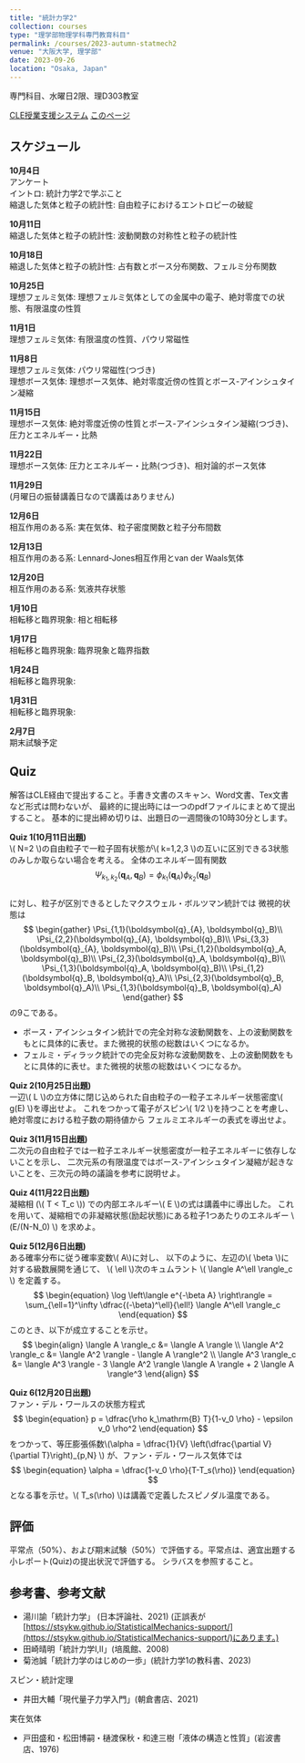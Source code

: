 ```yaml
---
title: "統計力学2"
collection: courses
type: "理学部物理学科専門教育科目"
permalink: /courses/2023-autumn-statmech2
venue: "大阪大学, 理学部"
date: 2023-09-26
location: "Osaka, Japan"
---
```


専門科目、水曜日2限、理D303教室

[CLE授業支援システム](https://www.cle.osaka-u.ac.jp/ultra/courses/_169351_1/cl/outline)
[このページ](https://stsykw.github.io/courses/2023-autumn-statmech2)


スケジュール
----------
**10月4日**  
アンケート  
イントロ: 統計力学2で学ぶこと  
縮退した気体と粒子の統計性: 自由粒子におけるエントロピーの破綻  

**10月11日**  
縮退した気体と粒子の統計性: 波動関数の対称性と粒子の統計性  

**10月18日**  
縮退した気体と粒子の統計性: 占有数とボース分布関数、フェルミ分布関数  

**10月25日**  
理想フェルミ気体: 理想フェルミ気体としての金属中の電子、絶対零度での状態、有限温度の性質  

**11月1日**  
理想フェルミ気体: 有限温度の性質、パウリ常磁性  

**11月8日**  
理想フェルミ気体: パウリ常磁性(つづき)  
理想ボース気体: 理想ボース気体、絶対零度近傍の性質とボース-アインシュタイン凝縮  

**11月15日**  
理想ボース気体: 絶対零度近傍の性質とボース-アインシュタイン凝縮(つづき)、圧力とエネルギー・比熱  

**11月22日**  
理想ボース気体: 圧力とエネルギー・比熱(つづき)、相対論的ボース気体  

**11月29日**  
(月曜日の振替講義日なので講義はありません)

**12月6日**  
相互作用のある系: 実在気体、粒子密度関数と粒子分布間数  

**12月13日**  
相互作用のある系: Lennard-Jones相互作用とvan der Waals気体  

**12月20日**  
相互作用のある系: 気液共存状態  

**1月10日**  
相転移と臨界現象: 相と相転移  

**1月17日**  
相転移と臨界現象: 臨界現象と臨界指数 
  
**1月24日**  
相転移と臨界現象:  

**1月31日**  
相転移と臨界現象:  
  
**2月7日**  
期末試験予定  

Quiz
----

解答はCLE経由で提出すること。手書き文書のスキャン、Word文書、Tex文書など形式は問わないが、
最終的に提出時には一つのpdfファイルにまとめて提出すること。
基本的に提出締め切りは、出題日の一週間後の10時30分とします。


**Quiz 1(10月11日出題)**  
\\( N=2 \\)の自由粒子で一粒子固有状態が\\( k=1,2,3 \\)の互いに区別できる3状態のみしか取らない場合を考える。
全体のエネルギー固有関数
$$
\begin{equation*}
 \Psi_{k_1,k_2}(\boldsymbol{q}_{A},\boldsymbol{q}_{B}) = \phi_{k_1}(\boldsymbol{q}_{A}) \phi_{k_2}(\boldsymbol{q}_{B})
\end{equation*}
$$  
に対し、粒子が区別できるとしたマクスウェル・ボルツマン統計では
微視的状態は
$$
\begin{gather}
  \Psi_{1,1}(\boldsymbol{q}_{A}, \boldsymbol{q}_B)\\
  \Psi_{2,2}(\boldsymbol{q}_{A}, \boldsymbol{q}_B)\\
  \Psi_{3,3}(\boldsymbol{q}_{A}, \boldsymbol{q}_B)\\
  \Psi_{1,2}(\boldsymbol{q}_A, \boldsymbol{q}_B)\\
  \Psi_{2,3}(\boldsymbol{q}_A, \boldsymbol{q}_B)\\
  \Psi_{1,3}(\boldsymbol{q}_A, \boldsymbol{q}_B)\\
  \Psi_{1,2}(\boldsymbol{q}_B, \boldsymbol{q}_A)\\
  \Psi_{2,3}(\boldsymbol{q}_B, \boldsymbol{q}_A)\\
  \Psi_{1,3}(\boldsymbol{q}_B, \boldsymbol{q}_A)
  \end{gather}
$$
の9こである。
* ボース・アインシュタイン統計での完全対称な波動関数を、上の波動関数をもとに具体的に表せ。また微視的状態の総数はいくつになるか。
* フェルミ・ディラック統計での完全反対称な波動関数を、上の波動関数をもとに具体的に表せ。また微視的状態の総数はいくつになるか。

**Quiz 2(10月25日出題)**  
一辺\\( L \\)の立方体に閉じ込められた自由粒子の一粒子エネルギー状態密度\\( g(E) \\)を導出せよ。
これをつかって電子がスピン\\( 1/2 \\)を持つことを考慮し、絶対零度における粒子数の期待値から
フェルミエネルギーの表式を導出せよ。

**Quiz 3(11月15日出題)**  
二次元の自由粒子では一粒子エネルギー状態密度が一粒子エネルギーに依存しないことを示し、
二次元系の有限温度ではボース-アインシュタイン凝縮が起きないことを、三次元の時の議論を参考に説明せよ。

**Quiz 4(11月22日出題)**  
凝縮相 (\\( T < T_c \\)) での内部エネルギー\\( E \\)の式は講義中に導出した。
これを用いて、凝縮相での非凝縮状態(励起状態)にある粒子1つあたりのエネルギー \\(E/(N-N_0) \\) を求めよ。  

**Quiz 5(12月6日出題)**  
ある確率分布に従う確率変数\\( A\\)に対し、
以下のように、左辺の\\( \beta \\)に対する級数展開を通じて、
\\( \ell \\)次のキュムラント \\( \langle A^\ell \rangle_c \\)
を定義する。
$$
\begin{equation}
\log \left\langle e^{-\beta A} \right\rangle = \sum_{\ell=1}^\infty \dfrac{(-\beta)^\ell}{\ell!}
\langle A^\ell \rangle_c
\end{equation}
$$
このとき、以下が成立することを示せ。
$$
\begin{align}
\langle A \rangle_c &= \langle A \rangle \\
\langle A^2 \rangle_c  &= \langle A^2 \rangle - \langle A \rangle^2 \\
\langle A^3 \rangle_c  &= \langle A^3 \rangle - 3 \langle A^2 \rangle \langle A \rangle + 2 \langle A \rangle^3 
\end{align}
$$

**Quiz 6(12月20日出題)**  
ファン・デル・ワールスの状態方程式
$$
\begin{equation}
p = \dfrac{\rho k_\mathrm{B} T}{1-v_0 \rho} - \epsilon v_0 \rho^2
\end{equation}
$$
をつかって、等圧膨張係数\\(\alpha = \dfrac{1}{V} \left(\dfrac{\partial V}{\partial T}\right)_{p,N} \\)
が、ファン・デル・ワールス気体では
$$
\begin{equation}
\alpha = \dfrac{1-v_0 \rho}{T-T_s(\rho)}
\end{equation}
$$
となる事を示せ。\\( T_s(\rho) \\)は講義で定義したスピノダル温度である。

評価
---
平常点（50%）、および期末試験（50%）で評価する。平常点は、適宜出題する小レポート(Quiz)の提出状況で評価する。
シラバスを参照すること。



参考書、参考文献
-------------
* 湯川諭「統計力学」 (日本評論社、2021) (正誤表が[https://stsykw.github.io/StatisticalMechanics-support/](https://stsykw.github.io/StatisticalMechanics-support/)にあります。)
* 田崎晴明「統計力学I,II」(培風館、2008)
* 菊池誠「統計力学のはじめの一歩」(統計力学1の教科書、2023) 

スピン・統計定理
* 井田大輔「現代量子力学入門」(朝倉書店、2021)

実在気体
* 戸田盛和・松田博嗣・樋渡保秋・和達三樹「液体の構造と性質」(岩波書店、1976)

